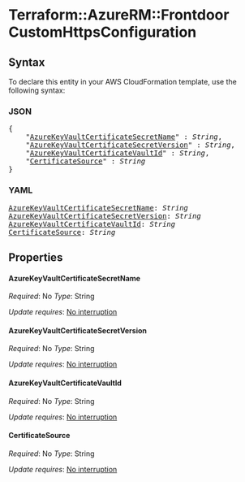 # Terraform::AzureRM::Frontdoor CustomHttpsConfiguration

## Syntax

To declare this entity in your AWS CloudFormation template, use the following syntax:

### JSON

<pre>
{
    "<a href="#azurekeyvaultcertificatesecretname" title="AzureKeyVaultCertificateSecretName">AzureKeyVaultCertificateSecretName</a>" : <i>String</i>,
    "<a href="#azurekeyvaultcertificatesecretversion" title="AzureKeyVaultCertificateSecretVersion">AzureKeyVaultCertificateSecretVersion</a>" : <i>String</i>,
    "<a href="#azurekeyvaultcertificatevaultid" title="AzureKeyVaultCertificateVaultId">AzureKeyVaultCertificateVaultId</a>" : <i>String</i>,
    "<a href="#certificatesource" title="CertificateSource">CertificateSource</a>" : <i>String</i>
}
</pre>

### YAML

<pre>
<a href="#azurekeyvaultcertificatesecretname" title="AzureKeyVaultCertificateSecretName">AzureKeyVaultCertificateSecretName</a>: <i>String</i>
<a href="#azurekeyvaultcertificatesecretversion" title="AzureKeyVaultCertificateSecretVersion">AzureKeyVaultCertificateSecretVersion</a>: <i>String</i>
<a href="#azurekeyvaultcertificatevaultid" title="AzureKeyVaultCertificateVaultId">AzureKeyVaultCertificateVaultId</a>: <i>String</i>
<a href="#certificatesource" title="CertificateSource">CertificateSource</a>: <i>String</i>
</pre>

## Properties

#### AzureKeyVaultCertificateSecretName

_Required_: No
_Type_: String

_Update requires_: [No interruption](https://docs.aws.amazon.com/AWSCloudFormation/latest/UserGuide/using-cfn-updating-stacks-update-behaviors.html#update-no-interrupt)

#### AzureKeyVaultCertificateSecretVersion

_Required_: No
_Type_: String

_Update requires_: [No interruption](https://docs.aws.amazon.com/AWSCloudFormation/latest/UserGuide/using-cfn-updating-stacks-update-behaviors.html#update-no-interrupt)

#### AzureKeyVaultCertificateVaultId

_Required_: No
_Type_: String

_Update requires_: [No interruption](https://docs.aws.amazon.com/AWSCloudFormation/latest/UserGuide/using-cfn-updating-stacks-update-behaviors.html#update-no-interrupt)

#### CertificateSource

_Required_: No
_Type_: String

_Update requires_: [No interruption](https://docs.aws.amazon.com/AWSCloudFormation/latest/UserGuide/using-cfn-updating-stacks-update-behaviors.html#update-no-interrupt)

